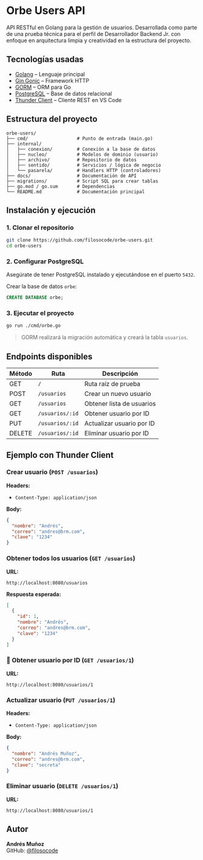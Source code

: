 # Orbe Users API

API RESTful en Golang para la gestión de usuarios. Desarrollada como parte de una prueba técnica para el perfil de Desarrollador Backend Jr. con enfoque en arquitectura limpia y creatividad en la estructura del proyecto.

## Tecnologías usadas

- [Golang](https://go.dev/) – Lenguaje principal
- [Gin Gonic](https://gin-gonic.com/) – Framework HTTP
- [GORM](https://gorm.io/) – ORM para Go
- [PostgreSQL](https://www.postgresql.org/) – Base de datos relacional
- [Thunder Client](https://www.thunderclient.com/) – Cliente REST en VS Code

## Estructura del proyecto

```text
orbe-users/
├── cmd/                  # Punto de entrada (main.go)
├── internal/
│   ├── conexion/         # Conexión a la base de datos
│   ├── nucleo/           # Modelos de dominio (usuario)
│   ├── archivo/          # Repositorio de datos
│   ├── sentido/          # Servicios / lógica de negocio
│   └── pasarela/         # Handlers HTTP (controladores)
├── docs/                 # Documentación de API
├── migrations/           # Script SQL para crear tablas
├── go.mod / go.sum       # Dependencias
└── README.md             # Documentación principal
```

## Instalación y ejecución

### 1. Clonar el repositorio

```bash
git clone https://github.com/filosocode/orbe-users.git
cd orbe-users
```

### 2. Configurar PostgreSQL

Asegúrate de tener PostgreSQL instalado y ejecutándose en el puerto `5432`.

Crear la base de datos `orbe`:

```sql
CREATE DATABASE orbe;
```

### 3. Ejecutar el proyecto

```bash
go run ./cmd/orbe.go
```

> GORM realizará la migración automática y creará la tabla `usuarios`.

## Endpoints disponibles

| Método | Ruta             | Descripción                |
|--------|------------------|----------------------------|
| GET    | `/`              | Ruta raíz de prueba        |
| POST   | `/usuarios`      | Crear un nuevo usuario     |
| GET    | `/usuarios`      | Obtener lista de usuarios  |
| GET    | `/usuarios/:id`  | Obtener usuario por ID     |
| PUT    | `/usuarios/:id`  | Actualizar usuario por ID  |
| DELETE | `/usuarios/:id`  | Eliminar usuario por ID    |

## Ejemplo con Thunder Client

### Crear usuario (`POST /usuarios`)

**Headers:**
- `Content-Type: application/json`

**Body:**

```json
{
  "nombre": "Andrés",
  "correo": "andres@brm.com",
  "clave": "1234"
}
```

### Obtener todos los usuarios (`GET /usuarios`)

**URL:**

```
http://localhost:8080/usuarios
```

**Respuesta esperada:**

```json
[
  {
    "id": 1,
    "nombre": "Andrés",
    "correo": "andres@brm.com",
    "clave": "1234"
  }
]
```

### 🔎 Obtener usuario por ID (`GET /usuarios/1`)

**URL:**

```
http://localhost:8080/usuarios/1
```

### Actualizar usuario (`PUT /usuarios/1`)

**Headers:**
- `Content-Type: application/json`

**Body:**

```json
{
  "nombre": "Andrés Muñoz",
  "correo": "andres@brm.com",
  "clave": "secreta"
}
```

### Eliminar usuario (`DELETE /usuarios/1`)

**URL:**

```
http://localhost:8080/usuarios/1
```


## Autor

**Andrés Muñoz**  
GitHub: [@filosocode](https://github.com/filosocode)


